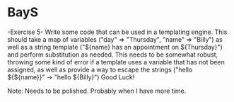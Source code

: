 # BayS
-Exercise 5-
Write some code that can be used in a templating engine.
This should take a map of variables ("day" => "Thursday", "name"
=> "Billy") as well as a string
template ("${name} has an appointment on ${Thursday}") and
perform substitution as needed.
This needs to be somewhat robust, throwing some kind of error if
a template uses a variable that has not
been assigned, as well as provide a way to escape the strings
("hello ${${name}}" -> "hello ${Billy}")
Good Luck!

Note: Needs to be polished. Probably when I have more time.
